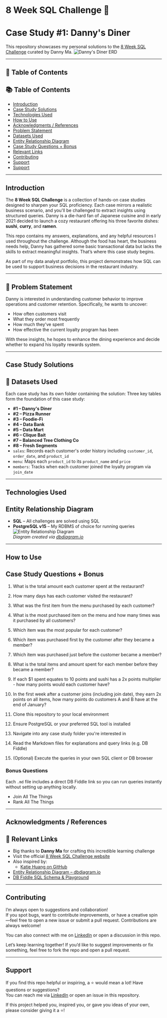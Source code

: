 # 8 Week SQL Challenge 🚀
# Case Study #1: Danny's Diner

This repository showcases my personal solutions to the [8 Week SQL Challenge](https://8weeksqlchallenge.com/) curated by Danny Ma.
![Danny's Diner ERD](https://github.com/user-attachments/assets/c1e2b31b-fbdb-4ccb-873f-2ee98b77743f) <!-- replace with your actual ERD image path if using -->

---

## 📑 Table of Contents
## 📚 Table of Contents

- [Introduction](#introduction)
- [Case Study Solutions](#case-study-solutions)
- [Technologies Used](#technologies-used)
- [How to Use](#how-to-use)
- [Acknowledgments / References](#acknowledgments--references)
- [Problem Statement](#-problem-statement)
- [Datasets Used](#-datasets-used)
- [Entity Relationship Diagram](#entity-relationship-diagram)
- [Case Study Questions + Bonus](#case-study-questions--bonus)
- [Relevant Links](#-relevant-links)
- [Contributing](#contributing)
- [Support](#Support)
- [Support](#support)

---

## Introduction

The **8 Week SQL Challenge** is a collection of hands-on case studies designed to sharpen your SQL proficiency. Each case mirrors a realistic business scenario, and you'll be challenged to extract insights using structured queries.
Danny is a die-hard fan of Japanese cuisine and in early 2021 decided to launch a cozy restaurant offering his three favorite dishes: **sushi**, **curry**, and **ramen**.

This repo contains my answers, explanations, and any helpful resources I used throughout the challenge.
Although the food has heart, the business needs help, Danny has gathered some basic transactional data but lacks the skills to extract meaningful insights. That’s where this case study begins.

As part of my data analyst portfolio, this project demonstrates how SQL can be used to support business decisions in the restaurant industry.

---

## 🎯 Problem Statement

Danny is interested in understanding customer behavior to improve operations and customer retention. Specifically, he wants to uncover:

- How often customers visit
- What they order most frequently
- How much they’ve spent
- How effective the current loyalty program has been

With these insights, he hopes to enhance the dining experience and decide whether to expand his loyalty rewards system.

---

## Case Study Solutions
## 🧾 Datasets Used

Each case study has its own folder containing the solution:
Three key tables form the foundation of this case study:

- **#1 – Danny's Diner**
- **#2 – Pizza Runner**
- **#3 – Foodie-Fi**
- **#4 – Data Bank**
- **#5 – Data Mart**
- **#6 – Clique Bait**
- **#7 – Balanced Tree Clothing Co**
- **#8 – Fresh Segments**
- `sales`: Records each customer's order history including `customer_id`, `order_date`, and `product_id`
- `menu`: Maps each `product_id` to its `product_name` and `price`
- `members`: Tracks when each customer joined the loyalty program via `join_date`

---

## Technologies Used
## Entity Relationship Diagram

- **SQL** – All challenges are solved using SQL
- **PostgreSQL v15** – My RDBMS of choice for running queries
![Entity Relationship Diagram](https://github.com/user-attachments/assets/c621b967-ad68-43a3-a99b-d77699a195ae)  
*Diagram created via [dbdiagram.io](https://dbdiagram.io)*

---

## How to Use
## Case Study Questions + Bonus

1. What is the total amount each customer spent at the restaurant?  
2. How many days has each customer visited the restaurant?  
3. What was the first item from the menu purchased by each customer?  
4. What is the most purchased item on the menu and how many times was it purchased by all customers?  
5. Which item was the most popular for each customer?  
6. Which item was purchased first by the customer after they became a member?  
7. Which item was purchased just before the customer became a member?  
8. What is the total items and amount spent for each member before they became a member?  
9. If each $1 spent equates to 10 points and sushi has a 2x points multiplier - how many points would each customer have?  
10. In the first week after a customer joins (including join date), they earn 2x points on all items, how many points do customers A and B have at the end of January?

1. Clone this repository to your local environment
2. Ensure PostgreSQL or your preferred SQL tool is installed
3. Navigate into any case study folder you're interested in
4. Read the Markdown files for explanations and query links (e.g. DB Fiddle)
5. (Optional) Execute the queries in your own SQL client or DB browser
### Bonus Questions

Each `.md` file includes a direct DB Fiddle link so you can run queries instantly without setting up anything locally.
- Join All The Things  
- Rank All The Things

---

## Acknowledgments / References
## 🔗 Relevant Links

- Big thanks to **Danny Ma** for crafting this incredible learning challenge
- Visit the official [8 Week SQL Challenge website](https://8weeksqlchallenge.com/)
- Also inspired by:
  - [Katie Huang on GitHub](https://github.com/katiehuangx)
- [Entity Relationship Diagram – dbdiagram.io](https://dbdiagram.io/d/Dannys-Diner-608d07e4b29a09603d12edbd?utm_source=dbdiagram_embed&utm_medium=bottom_open)
- [DB Fiddle SQL Schema & Playground](https://www.db-fiddle.com)

---

## Contributing

I’m always open to suggestions and collaboration!  
If you spot bugs, want to contribute improvements, or have a creative spin—feel free to open a new issue or submit a pull request.
Contributions are always welcome!

You can also connect with me on [LinkedIn](https://www.linkedin.com/in/daroque/) or open a discussion in this repo.

Let’s keep learning together!
If you’d like to suggest improvements or fix something, feel free to fork the repo and open a pull request.

---

## Support

If you find this repo helpful or inspiring, a ⭐ would mean a lot!
Have questions or suggestions?  
You can reach me via [LinkedIn](https://linkedin.com/in/YOUR-NAME-HERE) or open an issue in this repository.

If this project helped you, inspired you, or gave you ideas of your own, please consider giving it a ⭐!

